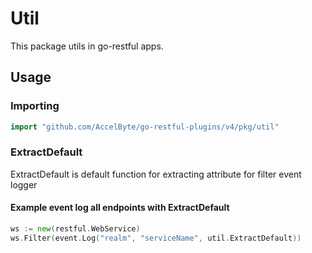 # Util

This package utils in go-restful apps.

## Usage

### Importing

```go
import "github.com/AccelByte/go-restful-plugins/v4/pkg/util"
```

### ExtractDefault

ExtractDefault is default function for extracting attribute for filter event logger

#### Example event log all endpoints with ExtractDefault

```go
ws := new(restful.WebService)
ws.Filter(event.Log("realm", "serviceName", util.ExtractDefault))
```